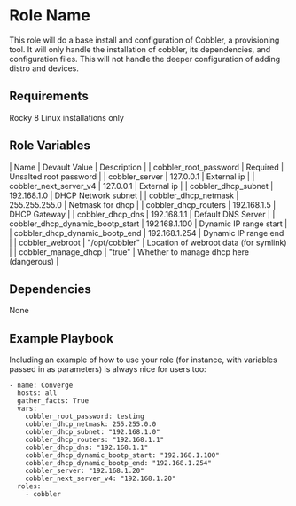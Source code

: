 Role Name
=========

This role will do a base install and configuration of Cobbler, a provisioning tool.  It will only handle
the installation of cobbler, its dependencies, and configuration files. This will not handle the deeper configuration of adding distro and devices.

Requirements
------------

Rocky 8 Linux installations only

Role Variables
--------------
| Name                             | Devault Value  | Description                             |
| cobbler_root_password            | Required       | Unsalted root password                  |
| cobbler_server                   | 127.0.0.1      | External ip                             |
| cobbler_next_server_v4           | 127.0.0.1      | External ip                             |
| cobbler_dhcp_subnet              | 192.168.1.0    | DHCP Network subnet                     |
| cobbler_dhcp_netmask             | 255.255.255.0  | Netmask for dhcp                        |
| cobbler_dhcp_routers             | 192.168.1.5    | DHCP Gateway                            |
| cobbler_dhcp_dns                 | 192.168.1.1    | Default DNS Server                      |
| cobbler_dhcp_dynamic_bootp_start | 192.168.1.100  | Dynamic IP range start                  |
| cobbler_dhcp_dynamic_bootp_end   | 192.168.1.254  | Dynamic IP range end                    |
| cobbler_webroot                  | "/opt/cobbler" | Location of webroot data (for symlink)  |
| cobbler_manage_dhcp              | "true"         | Whether to manage dhcp here (dangerous) |

Dependencies
------------

None

Example Playbook
----------------

Including an example of how to use your role (for instance, with variables passed in as parameters) is always nice for users too:

    - name: Converge
      hosts: all
      gather_facts: True
      vars:
        cobbler_root_password: testing
        cobbler_dhcp_netmask: 255.255.0.0
        cobbler_dhcp_subnet: "192.168.1.0"
        cobbler_dhcp_routers: "192.168.1.1"
        cobbler_dhcp_dns: "192.168.1.1"
        cobbler_dhcp_dynamic_bootp_start: "192.168.1.100"
        cobbler_dhcp_dynamic_bootp_end: "192.168.1.254"
        cobbler_server: "192.168.1.20"
        cobbler_next_server_v4: "192.168.1.20"
      roles:
        - cobbler
